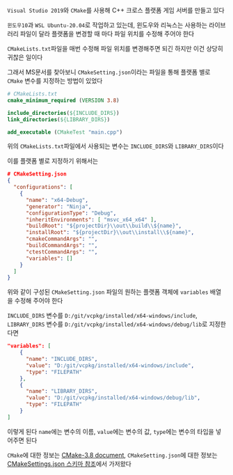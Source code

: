 `Visual Studio 2019`와 `CMake`를 사용해 C++ 크로스 플랫폼 게임 서버를 만들고 있다

`윈도우10`과 `WSL Ubuntu-20.04`로 작업하고 있는데, 윈도우와 리눅스는 사용하는 라이브러리 파일이 달라 플랫폼을 변경할 때 마다 파일 위치를 수정해 주어야 한다

`CMakeLists.txt`파일을 매번 수정해 파일 위치를 변경해주면 되긴 하지만 이건 상당히 귀찮은 일이다

그래서 MS문서를 찾아보니 `CMakeSetting.json`이라는 파일을 통해 플랫폼 별로 `CMake` 변수를 지정하는 방법이 있었다




```Cmake
# CMakeLists.txt
cmake_minimum_required (VERSION 3.8)

include_directories(${INCLUDE_DIRS})
link_directories(${LIBRARY_DIRS})

add_executable (CMakeTest "main.cpp")
```
위의 `CMakeLists.txt`파일에서 사용되는 변수는 `INCLUDE_DIRS`와 `LIBRARY_DIRS`이다

이를 플랫폼 별로 지정하기 위해서는

```json
# CMakeSetting.json
{
  "configurations": [
    {
      "name": "x64-Debug",
      "generator": "Ninja",
      "configurationType": "Debug",
      "inheritEnvironments": [ "msvc_x64_x64" ],
      "buildRoot": "${projectDir}\\out\\build\\${name}",
      "installRoot": "${projectDir}\\out\\install\\${name}",
      "cmakeCommandArgs": "",
      "buildCommandArgs": "",
      "ctestCommandArgs": "",
      "variables": []
    }
  ]
}
```
위와 같이 구성된 `CMakeSetting.json` 파일의 원하는 플랫폼 객체에 `variables` 배열을 수정해 주어야 한다

`INCLUDE_DIRS` 변수를 `D:/git/vcpkg/installed/x64-windows/include`, `LIBRARY_DIRS` 변수를 `D:/git/vcpkg/installed/x64-windows/debug/lib`로 지정한다면

```json
"variables": [
    { 
      "name": "INCLUDE_DIRS",
      "value": "D:/git/vcpkg/installed/x64-windows/include",
      "type": "FILEPATH"
    },
    {
      "name": "LIBRARY_DIRS",
      "value": "D:/git/vcpkg/installed/x64-windows/debug/lib",
      "type": "FILEPATH"
    }
]
```
이렇게 된다
`name`에는 변수의 이름, `value`에는 변수의 값, `type`에는 변수의 타입을 넣어주면 된다


`CMake`에 대한 정보는 [CMake-3.8 document],
`CMakeSetting.json`에 대한 정보는[CMakeSettings.json 스키마 참조]에서 가저왔다

[CMake-3.8 document]: https://cmake.org/cmake/help/v3.8/
[CMakeSettings.json 스키마 참조]: https://docs.microsoft.com/ko-kr/cpp/build/cmakesettings-reference?view=vs-2019
